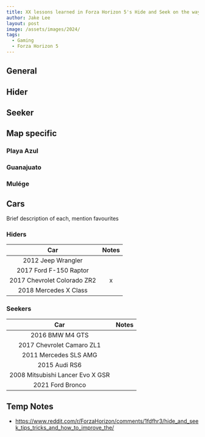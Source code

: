 ```yaml
---
title: XX lessons learned in Forza Horizon 5's Hide and Seek on the way to level 1000
author: Jake Lee
layout: post
image: /assets/images/2024/
tags:
  - Gaming
  - Forza Horizon 5
---
```


## General

## Hider

## Seeker

## Map specific

### Playa Azul

### Guanajuato

### Mulége

## Cars

Brief description of each, mention favourites

### Hiders

|             Car             | Notes |
| :-------------------------: | :---: |
|     2012 Jeep Wrangler      |       |
|   2017 Ford F-150 Raptor    |       |
| 2017 Chevrolet Colorado ZR2 |   x   |
|    2018 Mercedes X Class    |       |

### Seekers

|               Car                | Notes |
| :------------------------------: | :---: |
|         2016 BMW M4 GTS          |       |
|    2017 Chevrolet Camaro ZL1     |       |
|      2011 Mercedes SLS AMG       |       |
|          2015 Audi RS6           |       |
| 2008 Mitsubishi Lancer Evo X GSR |       |
|         2021 Ford Bronco         |       |

## Temp Notes

- https://www.reddit.com/r/ForzaHorizon/comments/1fdfhr3/hide_and_seek_tips_tricks_and_how_to_improve_the/
